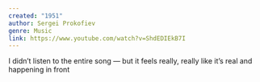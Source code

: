 ```yaml
---
created: "1951"
author: Sergei Prokofiev
genre: Music
link: https://www.youtube.com/watch?v=ShdEDIEkB7I
---
```

I didn’t listen to the entire song — but it feels really, really like it’s real and happening in front 